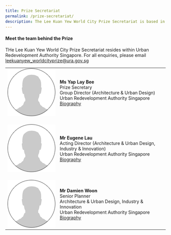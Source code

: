 ```yaml
---
title: Prize Secretariat
permalink: /prize-secretariat/
description: The Lee Kuan Yew World City Prize Secretariat is based in Urban Redevelopment Authority Singapore.
---
```


#### Meet the team behind the Prize

THe Lee Kuan Yew World City Prize Secretariat resides within Urban Redevelopment Authority Singapore. For all enquiries, please email [leekuanyew_worldcityprize@ura.gov.sg](mailto:leekuanyew_worldcityprize@ura.gov.sg)

<table style="width: 100%;" border="0" cellpadding="10">
<tbody>
<tr>
<td style="width: 150px;"><img src="/images/jury/generic.png" alt="Yap Lay Bee" /><br></td>
<td><strong>Ms Yap Lay Bee</strong><br />Prize Secretary<br />Group Director (Architecture & Urban Design)<br />Urban Redevelopment Authority Singapore<br><a href="/yap-lay-bee/">Biography</a></td>
</tr>
<tr>
<td><br><img src="/images/jury/generic.png" alt="Eugene Lau" /><br></td>
<td><br><strong>Mr Eugene Lau</strong><br />Acting Director (Architecture & Urban Design, Industry & Innovation)<br />Urban Redevelopment Authority Singapore<br><a href="/eugene-lau/">Biography</a></td>
</tr>
<tr>
<td><br><img src="/images/jury/generic.png" alt="Damien Woon" /><br></td>
<td><br><strong>Mr Damien Woon</strong><br />Senior Planner<br />Architecture & Urban Design, Industry & Innovation<br />Urban Redevelopment Authority Singapore<br><a href="/damien-woon/">Biography</a></td>
</tr> 
</tbody>
</table>

